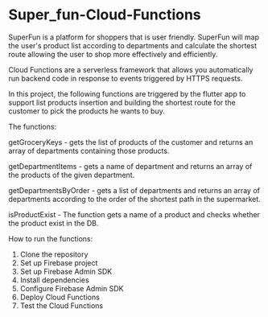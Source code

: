 # Super_fun-Cloud-Functions  
SuperFun is a platform for shoppers that is user friendly. SuperFun will map the user's product list according to departments and calculate the shortest route allowing the user to shop more effectively and efficiently.  

Cloud Functions are a serverless framework that allows you automatically run backend code in response to events triggered by HTTPS requests.  

In this project, the following functions are triggered by the flutter app to support list products insertion and building
the shortest route for the customer to pick the products he wants to buy.  

The functions:  

getGroceryKeys - gets the list of products of the customer and returns an array of departments containing those products.  

getDepartmentItems - gets a name of department and returns an array of the products of the given department.  

getDepartmentsByOrder - gets a list of departments and returns an array of departments according to the order of the shortest path in the supermarket.  

isProductExist - The function gets a name of a product and checks whether the product exist in the DB.  

How to run the functions:
1. Clone the repository
2. Set up Firebase project
3. Set up Firebase Admin SDK
4. Install dependencies
5. Configure Firebase Admin SDK
6. Deploy Cloud Functions
7. Test the Cloud Functions

